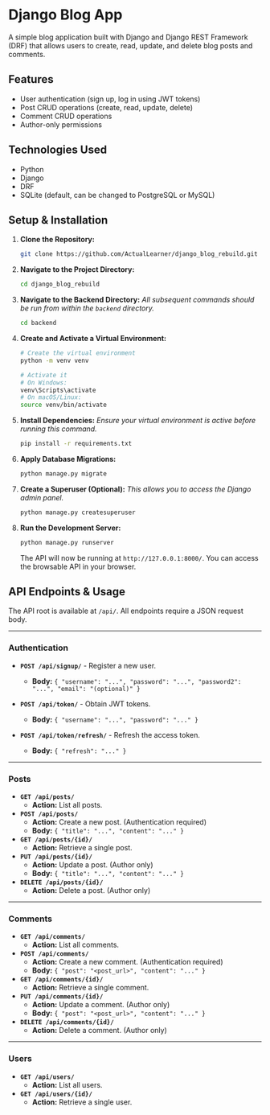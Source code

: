 # Django Blog App
A simple blog application built with Django and Django REST Framework (DRF) that allows users to create, read, update, and delete blog posts and comments.

## Features
- User authentication (sign up, log in using JWT tokens)
- Post CRUD operations (create, read, update, delete)
- Comment CRUD operations
- Author-only permissions

## Technologies Used
- Python
- Django
- DRF  
- SQLite (default, can be changed to PostgreSQL or MySQL)

## Setup & Installation

1.  **Clone the Repository:**
    ```bash
    git clone https://github.com/ActualLearner/django_blog_rebuild.git
    ```

2.  **Navigate to the Project Directory:**
    ```bash
    cd django_blog_rebuild
    ```

3.  **Navigate to the Backend Directory:**
    *All subsequent commands should be run from within the `backend` directory.*
    ```bash
    cd backend
    ```

4.  **Create and Activate a Virtual Environment:**
    ```bash
    # Create the virtual environment
    python -m venv venv

    # Activate it
    # On Windows:
    venv\Scripts\activate
    # On macOS/Linux:
    source venv/bin/activate
    ```

5.  **Install Dependencies:**
    *Ensure your virtual environment is active before running this command.*
    ```bash
    pip install -r requirements.txt
    ```

6.  **Apply Database Migrations:**
    ```bash
    python manage.py migrate
    ```

7.  **Create a Superuser (Optional):**
    *This allows you to access the Django admin panel.*
    ```bash
    python manage.py createsuperuser
    ```

8.  **Run the Development Server:**
    ```bash
    python manage.py runserver
    ```
    The API will now be running at `http://127.0.0.1:8000/`. You can access the browsable API in your browser.

## API Endpoints & Usage

The API root is available at `/api/`. All endpoints require a JSON request body.

---

### Authentication

- **`POST /api/signup/`** - Register a new user.
  - **Body:** `{ "username": "...", "password": "...", "password2": "...", "email": "(optional)" }`

- **`POST /api/token/`** - Obtain JWT tokens.
  - **Body:** `{ "username": "...", "password": "..." }`

- **`POST /api/token/refresh/`** - Refresh the access token.
  - **Body:** `{ "refresh": "..." }`

---

### Posts

- **`GET /api/posts/`**
  - **Action:** List all posts.
- **`POST /api/posts/`**
  - **Action:** Create a new post. (Authentication required)
  - **Body:** `{ "title": "...", "content": "..." }`
- **`GET /api/posts/{id}/`**
  - **Action:** Retrieve a single post.
- **`PUT /api/posts/{id}/`**
  - **Action:** Update a post. (Author only)
  - **Body:** `{ "title": "...", "content": "..." }`
- **`DELETE /api/posts/{id}/`**
  - **Action:** Delete a post. (Author only)

---

### Comments

- **`GET /api/comments/`**
  - **Action:** List all comments.
- **`POST /api/comments/`**
  - **Action:** Create a new comment. (Authentication required)
  - **Body:** `{ "post": "<post_url>", "content": "..." }`
- **`GET /api/comments/{id}/`**
  - **Action:** Retrieve a single comment.
- **`PUT /api/comments/{id}/`**
  - **Action:** Update a comment. (Author only)
  - **Body:** `{ "post": "<post_url>", "content": "..." }`
- **`DELETE /api/comments/{id}/`**
  - **Action:** Delete a comment. (Author only)

---

### Users

- **`GET /api/users/`**
  - **Action:** List all users.
- **`GET /api/users/{id}/`**
  - **Action:** Retrieve a single user.
  

